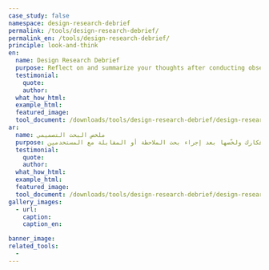 ```yaml
---
case_study: false
namespace: design-research-debrief
permalink: /tools/design-research-debrief/
permalink_en: /tools/design-research-debrief/
principle: look-and-think
en:
  name: Design Research Debrief
  purpose: Reflect on and summarize your thoughts after conducting observational research or an interview.
  testimonial:
    quote:
    author:
  what_how_html:
  example_html:
  featured_image:
  tool_document: /downloads/tools/design-research-debrief/design-research-debrief-en.pdf
ar:
  name: ملخص البحث التصميمي
  purpose: تفكّر في أفكارك ولخّصها بعد إجراء بحث الملاحظة أو المقابلة مع المستخدمين.
  testimonial:
    quote:
    author:
  what_how_html:
  example_html:
  featured_image:
  tool_document: /downloads/tools/design-research-debrief/design-research-debrief-ar.pdf
gallery_images:
  - url:
    caption:
    caption_en:

banner_image:
related_tools:
  -
---
```

